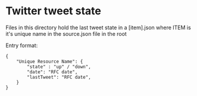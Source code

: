 # Twitter tweet state

Files in this directory hold the last tweet state in a [item].json
where ITEM is it's unique name in the source.json file in the root

Entry format:
```
{
	"Unique Resource Name": {
		"state" : "up" / "down",
		"date": "RFC date",
		"lastTweet": "RFC date",
	}
}
```
